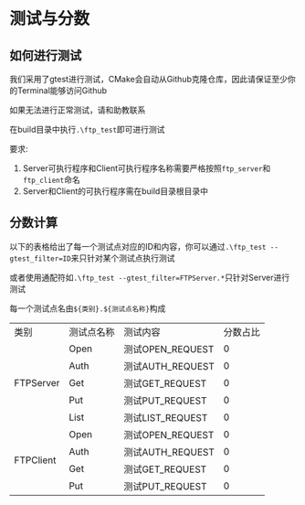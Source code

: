 # 测试与分数

## 如何进行测试

我们采用了gtest进行测试，CMake会自动从Github克隆仓库，因此请保证至少你的Terminal能够访问Github

如果无法进行正常测试，请和助教联系

在build目录中执行`.\ftp_test`即可进行测试

要求:
1. Server可执行程序和Client可执行程序名称需要严格按照`ftp_server`和`ftp_client`命名
2. Server和Client的可执行程序需在build目录根目录中

## 分数计算

以下的表格给出了每一个测试点对应的ID和内容，你可以通过`.\ftp_test --gtest_filter=ID`来只针对某个测试点执行测试

或者使用通配符如`.\ftp_test --gtest_filter=FTPServer.*`只针对Server进行测试

每一个测试点名由`${类别}.${测试点名称}`构成

<table>
    <tr>
        <td>类别</td>
        <td>测试点名称</td>
        <td>测试内容</td>
        <td>分数占比</td>
    </tr>
    <tr>
        <td rowspan="5">FTPServer</td>
        <td>Open</td>
        <td>测试OPEN_REQUEST</td>
        <td>0</td>
    </tr>
    <tr>
        <td>Auth</td>
        <td>测试AUTH_REQUEST</td>
        <td>0</td>
    </tr>
    <tr>
        <td>Get</td>
        <td>测试GET_REQUEST</td>
        <td>0</td>
    </tr>
    <tr>
        <td>Put</td>
        <td>测试PUT_REQUEST</td>
        <td>0</td>
    </tr>
    <tr>
        <td>List</td>
        <td>测试LIST_REQUEST</td>
        <td>0</td>
    </tr>
    <tr>
        <td rowspan="4">FTPClient</td>
        <td>Open</td>
        <td>测试OPEN_REQUEST</td>
        <td>0</td>
    </tr>
    <tr>
        <td>Auth</td>
        <td>测试AUTH_REQUEST</td>
        <td>0</td>
    </tr>
    <tr>
        <td>Get</td>
        <td>测试GET_REQUEST</td>
        <td>0</td>
    </tr>
    <tr>
        <td>Put</td>
        <td>测试PUT_REQUEST</td>
        <td>0</td>
    </tr>
</table>
